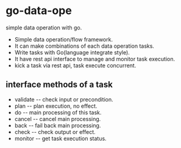 # go-data-ope
simple data operation with go.
* Simple data operation/flow framework.
* It can make combinations of each data operation tasks.
* Write tasks with Go(language integrate style).
* It have rest api interface to manage and monitor task execution.
* kick a task via rest api, task execute concurrent.

## interface methods of a task
* validate -- check input or precondition.
* plan -- plan execution, no effect.
* do -- main processing of this task.
* cancel -- cancel main processing.
* back -- fail back main processing.
* check -- check output or effect.
* monitor -- get task execution status.
